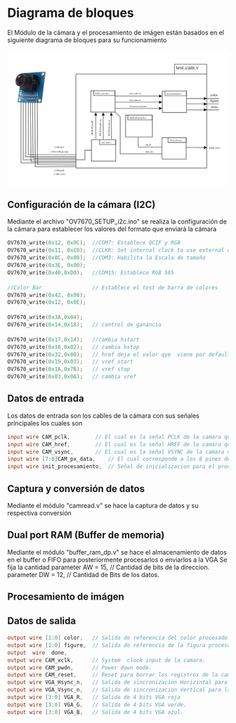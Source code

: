 # Diagrama de bloques
El Módulo de la cámara y el procesamiento de imágen están basados en el siguiente diagrama de bloques para su funcionamiento

<p align="center">
  
![Screenshot](/Imagenes/diagramabloques.png) 


## Configuración de la cámara (I2C)
Mediante el archivo "OV7670_SETUP_i2c.ino" se realiza la configuración de la cámara para establecer los valores del formato que enviará la cámara

```c
OV7670_write(0x12, 0x0C);  //COM7: Establece QCIF y RGB
OV7670_write(0x11, 0xC0);  //CLKR: Set internal clock to use external clock
OV7670_write(0x0C, 0x08);  //COM3: Habilita la Escala de tamaño
OV7670_write(0x3E, 0x00);
OV7670_write(0x40,0xD0);   //COM15: Establece RGB 565

//Color Bar                // Establece el test de barra de colores
OV7670_write(0x42, 0x08);    
OV7670_write(0x12, 0x0E);

OV7670_write(0x3A,0x04);
OV7670_write(0x14,0x18);   // control de ganancia 

OV7670_write(0x17,0x14);   //cambia hstart
OV7670_write(0x18,0x02);   // cambia hstop
OV7670_write(0x32,0x80);   // href deja el valor qye  viene por default
OV7670_write(0x19,0x03);   // vref start
OV7670_write(0x1A,0x7B);   // vref stop
OV7670_write(0x03,0x0A);   // cambia vref
```
## Datos de entrada
Los datos de entrada son los cables de la cámara con sus señales principales los cuales son
```verilog
input wire CAM_pclk,		// El cual es la señal PCLK de la camara que hace referencia al clock para cada pixel. 
input wire CAM_href,		// El cual es la señal HREF de la camara que es la señal de referencia horizontal. 
input wire CAM_vsync,		// El cual es la señal VSYNC de la camara que es la señal de referencia para imagen.
input wire [7:0]CAM_px_data,    // El cual corresponde a los 8 pines de datos de la camara.
input wire init_procesamiento,  // Señal de inicializacion para el procesamiento
```

## Captura y conversión de datos
Mediante el módulo "camread.v" se hace la captura de datos y su respectiva conversión


## Dual port RAM (Buffer de memoria)
Mediante el módulo "buffer_ram_dp.v" se hace el almacenamiento de datos en el buffer o FIFO para posteriormente procesarlos o enviarlos a la VGA
Se fija la cantidad 
parameter AW = 15,		 // Cantidad de bits  de la direccion.
	parameter DW = 12,		 // Cantidad de Bits de los datos.
## Procesamiento de imágen


## Datos de salida

```verilog
output wire [1:0] color,   // Salida de referencia del color procesado.
output wire [1:0] figure,  // Salida de referencia de la figura procesada.
output  wire  done,
output wire CAM_xclk,      // System  clock input de la camara.
output wire CAM_pwdn,      // Power down mode.
output wire CAM_reset,     // Reset para borrar los registros de la camara.
output wire VGA_Hsync_n,   // Salida de sincronizacion Horizintal para la VGA.
output wire VGA_Vsync_n,   // Salida de sincronizacion Vertical para la VGA.
output wire [3:0] VGA_R,   // Salida de 4 bits VGA roja
output wire [3:0] VGA_G,   // Salida de 4 bits VGA verde.
output wire [3:0] VGA_B,   // Salida de 4 bits VGA azul.
```
